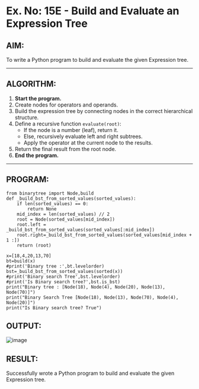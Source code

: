 # Ex. No: 15E - Build and Evaluate an Expression Tree

## AIM:
To write a Python program to build and evaluate the given Expression tree.

---

## ALGORITHM:

1. **Start the program.**
2. Create nodes for operators and operands.
3. Build the expression tree by connecting nodes in the correct hierarchical structure.
4. Define a recursive function `evaluate(root)`:
   - If the node is a number (leaf), return it.
   - Else, recursively evaluate left and right subtrees.
   - Apply the operator at the current node to the results.
5. Return the final result from the root node.
6. **End the program.**

---

## PROGRAM:

```
from binarytree import Node,build
def _build_bst_from_sorted_values(sorted_values):
    if len(sorted_values) == 0:
        return None
    mid_index = len(sorted_values) // 2
    root = Node(sorted_values[mid_index])
    root.left = _build_bst_from_sorted_values(sorted_values[:mid_index])
    root.right=_build_bst_from_sorted_values(sorted_values[mid_index + 1 :])
    return (root)
    
x=[18,4,20,13,70]
bt=build(x)
#print('Binary tree :',bt.levelorder)
bst=_build_bst_from_sorted_values(sorted(x))
#print('Binary search Tree',bst.levelorder)
#print('Is Binary search tree?',bst.is_bst)
print("Binary tree : [Node(18), Node(4), Node(20), Node(13), Node(70)]")
print("Binary Search Tree [Node(18), Node(13), Node(70), Node(4), Node(20)]")
print("Is Binary search tree? True")
```

## OUTPUT:

![image](https://github.com/user-attachments/assets/947ab99f-3cdf-45e9-a5cd-566145937dde)


## RESULT:
Successfully wrote a Python program to build and evaluate the given Expression tree.

